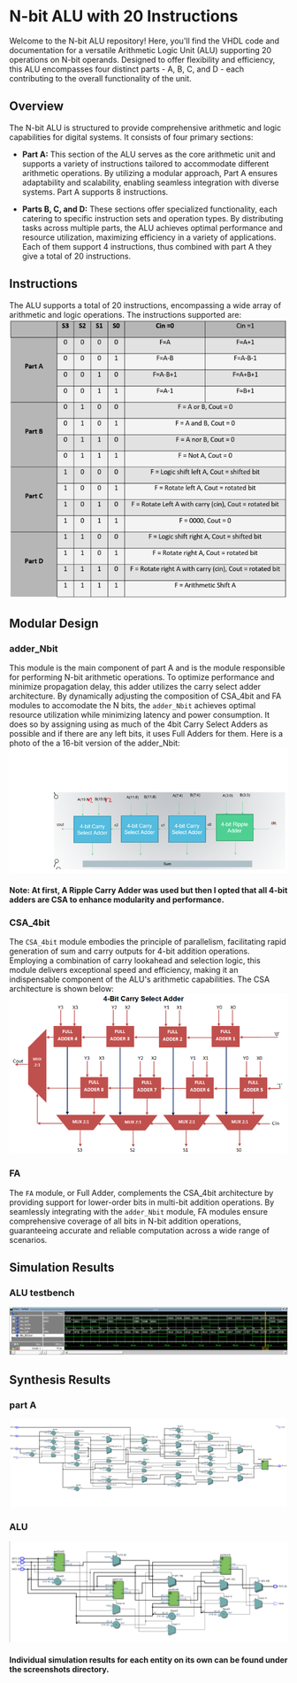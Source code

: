 # N-bit ALU with 20 Instructions

Welcome to the N-bit ALU repository! Here, you'll find the VHDL code and documentation for a versatile Arithmetic Logic Unit (ALU) supporting 20 operations on N-bit operands. Designed to offer flexibility and efficiency, this ALU encompasses four distinct parts - A, B, C, and D - each contributing to the overall functionality of the unit.

## Overview

The N-bit ALU is structured to provide comprehensive arithmetic and logic capabilities for digital systems. It consists of four primary sections:

- **Part A:** This section of the ALU serves as the core arithmetic unit and supports a variety of instructions tailored to accommodate different arithmetic operations. By utilizing a modular approach, Part A ensures adaptability and scalability, enabling seamless integration with diverse systems. Part A supports 8 instructions.

- **Parts B, C, and D:** These sections offer specialized functionality, each catering to specific instruction sets and operation types. By distributing tasks across multiple parts, the ALU achieves optimal performance and resource utilization, maximizing efficiency in a variety of applications. Each of them support 4 instructions, thus combined with part A they give a total of 20 instructions.

## Instructions

The ALU supports a total of 20 instructions, encompassing a wide array of arithmetic and logic operations. The instructions supported are:
![ALU Instructions](https://github.com/alhusseingamal/N-bit-ALU/blob/main/screenshots/ALU_instructions.PNG)

## Modular Design

### adder_Nbit

This module is the main component of part A and is the module responsible for performing N-bit arithmetic operations. To optimize performance and minimize propagation delay, this adder utilizes the carry select adder architecture. By dynamically adjusting the composition of CSA_4bit and FA modules to accomodate the N bits, the `adder_Nbit` achieves optimal resource utilization while minimizing latency and power consumption. It does so by assigning using as much of the 4bit Carry Select Adders as possible and if there are any left bits, it uses Full Adders for them.
Here is a photo of the a 16-bit version of the adder_Nbit:  
![adder_Nbit](https://github.com/alhusseingamal/N-bit-ALU/blob/main/screenshots/adder_16bit.PNG)
#### Note: At first, A Ripple Carry Adder was used but then I opted that all 4-bit adders are CSA to enhance modularity and performance.  

### CSA_4bit

The `CSA_4bit` module embodies the principle of parallelism, facilitating rapid generation of sum and carry outputs for 4-bit addition operations. Employing a combination of carry lookahead and selection logic, this module delivers exceptional speed and efficiency, making it an indispensable component of the ALU's arithmetic capabilities. The CSA architecture is shown below:
![CSA](https://github.com/alhusseingamal/N-bit-ALU/blob/main/screenshots/Carry_Select_Adder_Architecture.png)

### FA

The `FA` module, or Full Adder, complements the CSA_4bit architecture by providing support for lower-order bits in multi-bit addition operations. By seamlessly integrating with the `adder_Nbit` module, FA modules ensure comprehensive coverage of all bits in N-bit addition operations, guaranteeing accurate and reliable computation across a wide range of scenarios.

## Simulation Results

### ALU testbench
![ALU simulation](https://github.com/alhusseingamal/N-bit-ALU/blob/main/screenshots/ALU_tb%20output.PNG)

## Synthesis Results

### part A
![part A synthesis](https://github.com/alhusseingamal/N-bit-ALU/blob/main/screenshots/PartA%20RTL%20synthesis.PNG)

### ALU
![ALU synthesis](https://github.com/alhusseingamal/N-bit-ALU/blob/main/screenshots/ALU%20RTL%20synthesis.PNG)

#### Individual simulation results for each entity on its own can be found under the screenshots directory.
